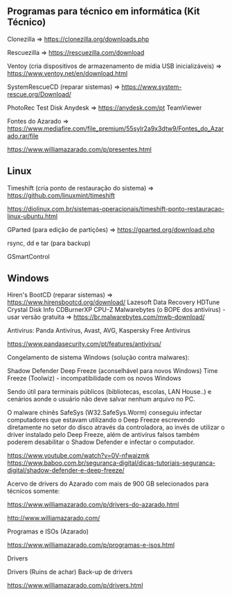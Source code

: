 ## Programas para técnico em informática (Kit Técnico)


Clonezilla  => https://clonezilla.org/downloads.php

Rescuezilla => https://rescuezilla.com/download

Ventoy (cria dispositivos de armazenamento de mídia USB inicializáveis) => https://www.ventoy.net/en/download.html

SystemRescueCD (reparar sistemas) => https://www.system-rescue.org/Download/

PhotoRec
Test Disk
Anydesk => https://anydesk.com/pt
TeamViewer

Fontes do Azarado => https://www.mediafire.com/file_premium/55sylr2a9x3dtw9/Fontes_do_Azarado.rar/file

https://www.williamazarado.com/p/presentes.html


## Linux

Timeshift (cria ponto de restauração do sistema) => https://github.com/linuxmint/timeshift

https://diolinux.com.br/sistemas-operacionais/timeshift-ponto-restauracao-linux-ubuntu.html

GParted (para edição de partições) => https://gparted.org/download.php

rsync, dd e tar (para backup)

GSmartControl


## Windows

Hiren's BootCD (reparar sistemas) => https://www.hirensbootcd.org/download/
Lazesoft Data Recovery
HDTune
Crystal Disk Info
CDBurnerXP
CPU-Z
Malwarebytes (o BOPE dos antivírus) - usar versão gratuita => https://br.malwarebytes.com/mwb-download/

Antivirus: Panda Antivírus, Avast, AVG, Kaspersky Free Antivirus

https://www.pandasecurity.com/pt/features/antivirus/


Congelamento de sistema Windows (solução contra malwares):

Shadow Defender
Deep Freeze (aconselhável para novos Windows)
Time Freeze (Toolwiz) - incompatibilidade com os novos Windows

Sendo útil para terminais públicos (bibliotecas, escolas, LAN House..) e cenários aonde o usuário não deve salvar nenhum arquivo no PC.

O malware chinês SafeSys (W32.SafeSys.Worm) conseguiu infectar computadores que estavam utilizando o Deep Freeze escrevendo 
diretamente no setor do disco através da controladora, ao invés de utilizar o driver instalado pelo Deep Freeze, além de 
antivírus falsos também poderem desabilitar o Shadow Defender e infectar o computador.


https://www.youtube.com/watch?v=0V-nfwaizmk
https://www.baboo.com.br/seguranca-digital/dicas-tutoriais-seguranca-digital/shadow-defender-e-deep-freeze/


Acervo de drivers do Azarado com mais de 900 GB selecionados para técnicos somente:

https://www.williamazarado.com/p/drivers-do-azarado.html

http://www.williamazarado.com/


Programas e ISOs (Azarado)

https://www.williamazarado.com/p/programas-e-isos.html


Drivers

Drivers (Ruins de achar) 
Back-up de drivers 

https://www.williamazarado.com/p/drivers.html
